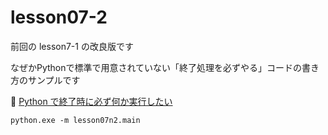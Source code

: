 # lesson07-2

前回の lesson7-1 の改良版です  

なぜかPythonで標準で用意されていない「終了処理を必ずやる」コードの書き方のサンプルです  

📖 [Python で終了時に必ず何か実行したい](https://qiita.com/qualitia_cdev/items/f536002791671c6238e3)  

```shell
python.exe -m lesson07n2.main
```
